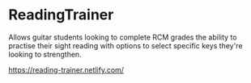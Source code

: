 # ReadingTrainer

Allows guitar students looking to complete RCM grades the ability to practise their sight reading with options to select specific keys they're looking to strengthen.

https://reading-trainer.netlify.com/
